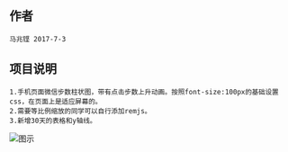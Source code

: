 ## 作者
	马兆铿 2017-7-3
## 项目说明
	1.手机页面微信步数柱状图，带有点击步数上升动画。按照font-size:100px的基础设置css，在页面上是适应屏幕的。
	2.需要等比例缩放的同学可以自行添加remjs。
	3.新增30天的表格和y轴线。
	
![图示](http://img.027cgb.cn/20170706/2017766871775731906.png)
